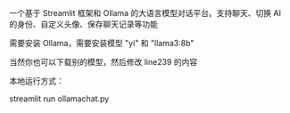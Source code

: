 一个基于 Streamlit 框架和 Ollama 的大语言模型对话平台。支持聊天、切换 AI 的身份、自定义头像、保存聊天记录等功能

需要安装 Ollama，需要安装模型 "yi" 和 "llama3:8b"

当然你也可以下载别的模型，然后修改 line239 的内容

本地运行方式：

streamlit run ollamachat.py
